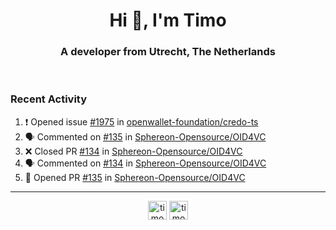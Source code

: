 <h1 align="center">Hi 👋, I'm Timo</h1>
<h3 align="center">A developer from Utrecht, The Netherlands</h3>
<br/>
<!-- https://github.com/rahuldkjain/github-profile-readme-generator --!>

<!--  <p align="left"><img src="https://github-readme-stats.vercel.app/api?username=timoglastra&show_icons=true&count_private=true&" alt="timoglastra" /></p> --!>

<!--
Github language stats
<p align="left"><img src="https://github-readme-stats.vercel.app/api/top-langs/?username=timoglastra&layout=compact" alt="timoglastra" /><p>
-->

<!-- Codestats language stats -->
<!-- <p align="left"><img src="https://codestats-readme.vercel.app/api/top-langs/?username=timoglastra&layout=compact&language_count=12" alt="timoglastra" /><p>    --!>
  
<h3>Recent Activity</h3>

<!--START_SECTION:activity-->
1. ❗ Opened issue [#1975](https://github.com/openwallet-foundation/credo-ts/issues/1975) in [openwallet-foundation/credo-ts](https://github.com/openwallet-foundation/credo-ts)
2. 🗣 Commented on [#135](https://github.com/Sphereon-Opensource/OID4VC/pull/135#issuecomment-2260263210) in [Sphereon-Opensource/OID4VC](https://github.com/Sphereon-Opensource/OID4VC)
3. ❌ Closed PR [#134](https://github.com/Sphereon-Opensource/OID4VC/pull/134) in [Sphereon-Opensource/OID4VC](https://github.com/Sphereon-Opensource/OID4VC)
4. 🗣 Commented on [#134](https://github.com/Sphereon-Opensource/OID4VC/pull/134#issuecomment-2260262713) in [Sphereon-Opensource/OID4VC](https://github.com/Sphereon-Opensource/OID4VC)
5. 💪 Opened PR [#135](https://github.com/Sphereon-Opensource/OID4VC/pull/135) in [Sphereon-Opensource/OID4VC](https://github.com/Sphereon-Opensource/OID4VC)
<!--END_SECTION:activity-->

---

<p align="center">
<a href="https://twitter.com/timoglastra" target="blank"><img align="center" src="https://cdn.jsdelivr.net/npm/simple-icons@3.0.1/icons/twitter.svg" alt="timoglastra" height="30" width="30" /></a>
<a href="https://linkedin.com/in/timoglastra" target="blank"><img align="center" src="https://cdn.jsdelivr.net/npm/simple-icons@3.0.1/icons/linkedin.svg" alt="timoglastra" height="30" width="30" /></a>
</p>



